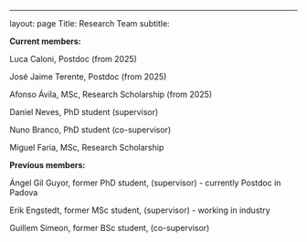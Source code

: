 ---
layout: page
Title: Research Team
subtitle:

**Current members:**

Luca Caloni, Postdoc (from 2025)

José Jaime Terente, Postdoc (from 2025)

Afonso Ávila, MSc, Research Scholarship (from 2025)

Daniel Neves, PhD student (supervisor)

Nuno Branco, PhD student (co-supervisor)

Miguel Faria, MSc, Research Scholarship


**Previous members:**

Ángel Gil Guyor, former PhD student, (supervisor) - currently Postdoc in Padova

Erik Engstedt, former MSc student, (supervisor) - working in industry

Guillem Simeon, former BSc student, (co-supervisor)



